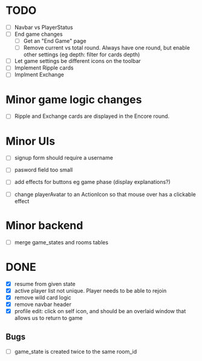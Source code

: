# TODO

* [ ] Navbar vs PlayerStatus
* [ ] End game changes
    * [ ] Get an "End Game" page
    * [ ] Remove current vs total round. Always have one round, but  enable other settings (eg depth: filter for cards depth)
* [ ] Let game settings be different icons on the toolbar
* [ ] Implement Ripple cards
* [ ] Implment Exchange

# Minor game logic changes


* [ ] Ripple and Exchange cards are displayed in the Encore round. 


# Minor UIs
* [ ] signup form should require a username
* [ ] pasword field too small
* [ ] add effects for buttons eg game phase (display explanations?)
* [ ] change playerAvatar to an ActionIcon so that mouse over has a clickable effect


# Minor backend
* [ ] merge game_states and rooms tables

# DONE
* [x] resume from given state
* [x] active player list not unique. Player needs to be able to rejoin
* [x] remove wild card logic
* [x] remove navbar header
* [x] profile edit: click on self icon, and should be an overlaid window that allows us to return to game

## Bugs

* [ ] game_state is created twice to the same room_id

